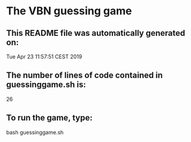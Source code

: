 # The VBN guessing game
## This README file was automatically generated on: 
Tue Apr 23 11:57:51 CEST 2019
## The number of lines of code contained in guessinggame.sh is:
26
## To run the game, type:
bash guessinggame.sh
